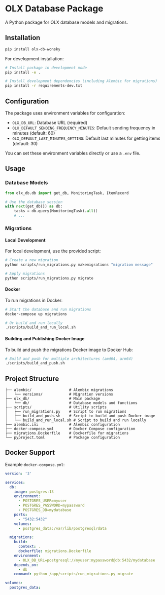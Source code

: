 # OLX Database Package

A Python package for OLX database models and migrations.

## Installation

```bash
pip install olx-db-wonsky
```

For development installation:

```bash
# Install package in development mode
pip install -e .

# Install development dependencies (including Alembic for migrations)
pip install -r requirements-dev.txt
```

## Configuration

The package uses environment variables for configuration:

- `OLX_DB_URL`: Database URL (required)
- `OLX_DEFAULT_SENDING_FREQUENCY_MINUTES`: Default sending frequency in minutes (default: 60)
- `OLX_DEFAULT_LAST_MINUTES_GETTING`: Default last minutes for getting items (default: 30)

You can set these environment variables directly or use a `.env` file.

## Usage

### Database Models

```python
from olx_db.db import get_db, MonitoringTask, ItemRecord

# Use the database session
with next(get_db()) as db:
    tasks = db.query(MonitoringTask).all()
    # ...
```

### Migrations

#### Local Development

For local development, use the provided script:

```bash
# Create a new migration
python scripts/run_migrations.py makemigrations "migration message"

# Apply migrations
python scripts/run_migrations.py migrate
```

#### Docker

To run migrations in Docker:

```bash
# Start the database and run migrations
docker-compose up migrations

# Or build and run locally
./scripts/build_and_run_local.sh
```

#### Building and Publishing Docker Image

To build and push the migrations Docker image to Docker Hub:

```bash
# Build and push for multiple architectures (amd64, arm64)
./scripts/build_and_push.sh
```

## Project Structure

```
├── alembic/                 # Alembic migrations
│   └── versions/            # Migration versions
├── olx_db/                  # Main package
│   └── db/                  # Database models and functions
├── scripts/                 # Utility scripts
│   ├── run_migrations.py    # Script to run migrations
│   ├── build_and_push.sh    # Script to build and push Docker image
│   └── build_and_run_local.sh # Script to build and run locally
├── alembic.ini              # Alembic configuration
├── docker-compose.yml       # Docker Compose configuration
├── migrations.Dockerfile    # Dockerfile for migrations
└── pyproject.toml           # Package configuration
```

## Docker Support

Example `docker-compose.yml`:

```yaml
version: '3'

services:
  db:
    image: postgres:13
    environment:
      - POSTGRES_USER=myuser
      - POSTGRES_PASSWORD=mypassword
      - POSTGRES_DB=mydatabase
    ports:
      - "5432:5432"
    volumes:
      - postgres_data:/var/lib/postgresql/data

  migrations:
    build:
      context: .
      dockerfile: migrations.Dockerfile
    environment:
      - OLX_DB_URL=postgresql://myuser:mypassword@db:5432/mydatabase
    depends_on:
      - db
    command: python /app/scripts/run_migrations.py migrate

volumes:
  postgres_data:
```
